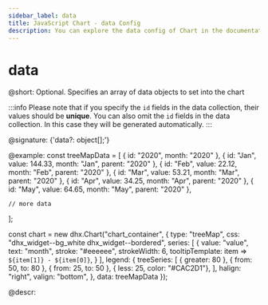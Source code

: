 ```yaml
---
sidebar_label: data
title: JavaScript Chart - data Config 
description: You can explore the data config of Chart in the documentation of the DHTMLX JavaScript UI library. Browse developer guides and API reference, try out code examples and live demos, and download a free 30-day evaluation version of DHTMLX Suite.
---
```


# data

@short: Optional. Specifies an array of data objects to set into the chart

:::info
Please note that if you specify the `id` fields in the data collection, their values should be **unique**. You can also omit the `id` fields in the data collection. In this case they will be generated automatically.
:::

@signature: {'data?: object[];'}

@example:
const treeMapData = [
    { id: "2020", month: "2020" },
    { id: "Jan", value: 144.33, month: "Jan", parent: "2020" },
    { id: "Feb", value: 22.12, month: "Feb", parent: "2020" },
    { id: "Mar", value: 53.21, month: "Mar", parent: "2020" },
    { id: "Apr", value: 34.25, month: "Apr", parent: "2020" },
    { id: "May", value: 64.65, month: "May", parent: "2020" },

    // more data
];

const chart = new dhx.Chart("chart_container", {
    type: "treeMap",
    css: "dhx_widget--bg_white dhx_widget--bordered",
    series: [
        {
            value: "value",
            text: "month",
            stroke: "#eeeeee",
            strokeWidth: 6, 
            tooltipTemplate: item => `${item[1]} - ${item[0]}`,
        }
    ],
    legend: {
        treeSeries: [
            { greater: 80 },
            { from: 50, to: 80 },
            { from: 25, to: 50 },
            { less: 25, color: "#CAC2D1"},
        ],
        halign: "right",
        valign: "bottom",
    },
    data: treeMapData
});


@descr:

